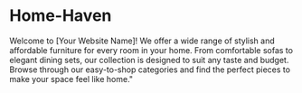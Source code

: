 # Home-Haven
Welcome to [Your Website Name]! We offer a wide range of stylish and affordable furniture for every room in your home. From comfortable sofas to elegant dining sets, our collection is designed to suit any taste and budget. Browse through our easy-to-shop categories and find the perfect pieces to make your space feel like home."
